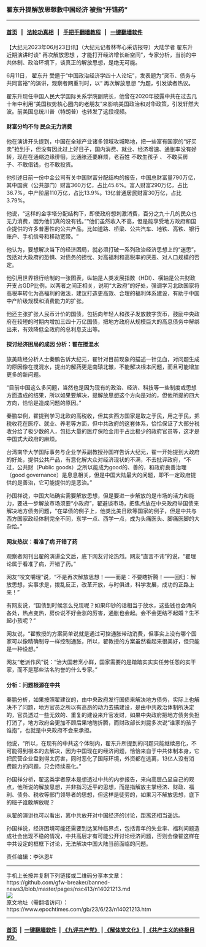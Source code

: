 ### 翟东升提解放思想救中国经济 被指“开错药”
------------------------

#### [首页](https://github.com/gfw-breaker/banned-news3/blob/master/README.md) &nbsp;&nbsp;|&nbsp;&nbsp; [法轮功真相](https://github.com/begood0513/basic/blob/master/README.md)  &nbsp;&nbsp;|&nbsp;&nbsp; [手把手翻墙教程](https://github.com/gfw-breaker/guides/wiki)  &nbsp;&nbsp;|&nbsp;&nbsp; [一键翻墙软件](https://github.com/gfw-breaker/nogfw/blob/master/README.md)  



<div><p>
 【大纪元2023年06月23日讯】（大纪元记者林岑心采访报导）大陆学者
 <ok href="https://www.epochtimes.com/gb/tag/%E7%BF%9F%E4%B8%9C%E5%8D%87.html">
  翟东升
 </ok>
 近期演讲时谈“
 <ok href="https://www.epochtimes.com/gb/tag/%E5%86%8D%E6%AC%A1%E8%A7%A3%E6%94%BE%E6%80%9D%E6%83%B3.html">
  再次解放思想
 </ok>
 ，才能打开经济增长新空间”，专家分析，当前的中共体制、政治环境下，谈真正的解放思想，是绝无可能。
</p>
<p>
 6月11日，
 <ok href="https://www.epochtimes.com/gb/tag/%E7%BF%9F%E4%B8%9C%E5%8D%87.html">
  翟东升
 </ok>
 受邀于“中国政治经济学四十人论坛”，发表题为“货币、债务与共同富裕”的演讲，观察者网重刊时，以“
 <ok href="https://www.epochtimes.com/gb/tag/%E5%86%8D%E6%AC%A1%E8%A7%A3%E6%94%BE%E6%80%9D%E6%83%B3.html">
  再次解放思想
 </ok>
 ”为题，引发读者热议。
</p>
<p>
 翟东升现任中国人民大学国际关系学院副院长，他曾在2020年披露中共在过去几十年中利用“美国权势核心圈内的老朋友”来影响美国政治和对华政策，引发轩然大波。前美国总统川普（特朗普）也转发了这段视频。
</p>
<h4>
 财富分均不匀 民众无力消费
</h4>
<p>
 他在演讲开头提到，中国在全球产业诸多领域攻城略地，把一些富有国家的“好买卖”抢到手，但没有因此过上好日子，国内消费、就业、经济增速、通胀率没有好转，现在在通缩边缘徘徊，比通胀还要麻烦，老百姓
 <ok href="https://www.epochtimes.com/gb/tag/%E4%B8%8D%E6%95%A2%E7%94%9F%E5%AD%A9%E5%AD%90.html">
  不敢生孩子
 </ok>
 、
 <ok href="https://www.epochtimes.com/gb/tag/%E4%B8%8D%E6%95%A2%E4%B9%B0%E6%88%BF.html">
  不敢买房
 </ok>
 子、不敢借钱，也不敢投资。
</p>
<p>
 他引述日前一份中金公司有关中国财富分配结构的报告，中国总财富量790万亿，其中国资（公共部门）财富360万亿，占比45.6%。富人财富290万亿，占比36.7%，中产阶层110万亿，占比13.9%。13亿普通居民财富30万亿，占比3.79%。
</p>
<p>
 他说，“这样的金字塔分配结构下，即使政府想刺激消费，百分之九十几的民众也无力消费，因为他们真的没有钱。”“他们虽然收入不高，但是能享受地方政府和国企提供的许多普惠性的公共产品，比如道路、桥梁、公共汽车、地铁、高铁、银行账户、手机信号和移动宽带。​​”
</p>
<p>
 他认为，要想解决当下的经济困局，就必须打破一系列政治经济思想上的“迷思”，包括对大政府的恐惧、对债务的担忧、对高福利和高税率的厌恶、对人口规模的否定。
</p>
<p>
 他引用世界银行绘制的一张图表，纵轴是人类发展指数（HDI）、横轴是公共财政开支占GDP比例，以两者之间正相关，说明“大政府”的好处，强调学习北欧国家将高税率转化为高福利的做法，建议打造更高效、合理的福利体系建设，有助于中国中产阶级规模和消费能力的扩张。
</p>
<p>
 他还主张扩张人民币计价的国债，包括向年轻人和孩子发放数字货币，鼓励中央政府在较短的时期内增加三四十万亿国债，把地方政府从规模巨大的高息债务中解绑出来，有效降低全政府的总利息支出等。
</p>
<h4>
 探讨经济困局的成因 分析：翟在搅混水
</h4>
<p>
 旅美政经分析人士秦鹏告诉大纪元，翟针对目前现象的描述一针见血，对问题生成的原因像在搅混水，提出的解药更是南辕北辙，不能解决根本问题，而且可能增加更多的新问题。
</p>
<p>
 “目前中国这么多问题，当然也是因为现有的政治、经济、科技等一些制度或思想方面造成的结果，所以如果要解决，提解放思想这个方向是对的，但他所提的四大方向，恰恰是造成问题的原因。”
</p>
<p>
 秦鹏举例，翟提到学习北欧的高税收，但其实西方国家是取之于民，用之于民，把税收花在医疗、就业、养老等方面，但中共政府的这套体系，恰恰保证了大部分税收分给了极少数的人，包括大量的医疗保险金用于占比极少的政府官员等，这才是中国式大政府的麻烦。
</p>
<p>
 台湾南华大学国际事务与企业学系副教授孙国祥告诉大纪元，翟一开始提到大政府的好处，提供公共产品，有意化解大众对经济现状的不满，不去批评政府，“不过，公共财（Public goods）之所以能成为good的、善的，和政府良善治理（good governance）是息息相关，但是中国大陆最大的问题，即不一定政府提供的是善治，它可能提供的是恶治。”
</p>
<p>
 孙国祥说，中国大陆确实需要解放思想，但是要进一步解放的是市场的活力和能力，要进一步解放市场须要“小政府”，翟避谈市场，把焦点放在中央政府举国债来解决地方债务问题，“在举债的例子上，他类比美日欧等国家的例子，但是中共与西方国家政经体制完全不同，东学一点、西学一点，成为头痛医头、脚痛医脚的大杂烩。”
</p>
<h4>
 网友热议：看准了病 开错了药
</h4>
<p>
 观察者网刊出翟的演讲全文后，底下网友讨论热烈。网友“直言不讳”的说，“翟理论属于看准了病，开错了药。”
</p>
<p>
 网友“咬文嚼理”说，“不是再次解放思想！——而是：不要瞎折腾！——回归：解放思想，实事求是，拨乱反正，改革开放，与时俱进，科学发展，成功的正路上来！”
</p>
<p>
 有网友说，“国债到时候怎么兑现呢？如果印钞的话相当于放水，这些钱也会涌向各处，热点变热，房价说不好会涨的厉害，通胀也会起。会不会更结不起婚？生不起小孩呢？”
</p>
<p>
 网友说，“翟教授的方案简单说就是通过可控通胀带动消费，但事实上没有哪个国家可以像精确制导一样控制通胀，所以，翟教授的方案虽然看起来很美好，但只能是一种设想。”
</p>
<p>
 网友“老派作风”说：“治大国若烹小鲜，国家需要的是踏踏实实实任劳任怨的实干家，而不是那些沽名钓誉的什么专家。”
</p>
<h4>
 分析：问题根源在中共
</h4>
<p>
 秦鹏分析，如果按照翟建议的，由中央政府发行国债来解决地方债务，实际上也解决不了问题，地方官员之所以有高昂的动力去搞建设，是由中共政治体制所决定的，官员透过一些无效的、重复的建设来升官发财，如果中央政府把地方债务负担打消了，地方政府会更加不顾后果地瞎折腾，而财政部长刘昆多次说“谁家的孩子谁抱”，也就是中央政府不会来承担。
</p>
<p>
 他说，“所以，在现有的中共这个体制内，翟东升所提到的问题只能继续恶化，不可能得到根本的去解决，因为中国现在的经济问题，恰恰来自于中共体制本身，它把民营企业盘剥得太厉害，同时恶化了国际环境，外资都在逃离，13亿人没有消费能力的问题，只会持续恶化。”
</p>
<p>
 孙国祥分析，翟这类学者原本是想透过中共的内参报告，来向高层凸显自己的观点，他所说的解放思想，并非指习近平的思想，而是指解放主掌经济、财政、福利、债务、税收等部门领导者的思想，但这样是徒劳的，如果习不解放思想，底下的班子谁敢解放呢？
</p>
<p>
 从翟的演讲也可以看出，离中共放开对中国经济的讨论，距离还相当遥远。
</p>
<p>
 孙国祥说，经济困境可能还需要到达某种临界点，包括青年的失业率、福利问题造成社会出现不稳的情况，中共高层才有可能公开讨论经济问题，否则会像翟这样在中共设定的框框下讨论，无法解决中国大陆当前面临的问题。
</p>
<p>
 责任编辑：李沐恩#
</p>
</div>
<hr/>
手机上长按并复制下列链接或二维码分享本文章：<br/>
https://github.com/gfw-breaker/banned-news3/blob/master/pages/nsc413/n14021213.md <br/>
<a href='https://github.com/gfw-breaker/banned-news3/blob/master/pages/nsc413/n14021213.md'><img src='https://github.com/gfw-breaker/banned-news3/blob/master/pages/nsc413/n14021213.md.png'/></a> <br/>
原文地址（需翻墙访问）：https://www.epochtimes.com/gb/23/6/23/n14021213.htm


------------------------
#### [首页](https://github.com/gfw-breaker/banned-news3/blob/master/README.md) &nbsp;|&nbsp; [一键翻墙软件](https://github.com/gfw-breaker/nogfw/blob/master/README.md) &nbsp;| [《九评共产党》](https://github.com/gfw-breaker/9ping.md/blob/master/README.md#九评之一评共产党是什么) | [《解体党文化》](https://github.com/gfw-breaker/jtdwh.md/blob/master/README.md) | [《共产主义的终极目的》](https://github.com/gfw-breaker/gczydzjmd.md/blob/master/README.md)


<img src='http://gfw-breaker.win/banned-news3/pages/nsc413/n14021213.md' width='0px' height='0px'/>